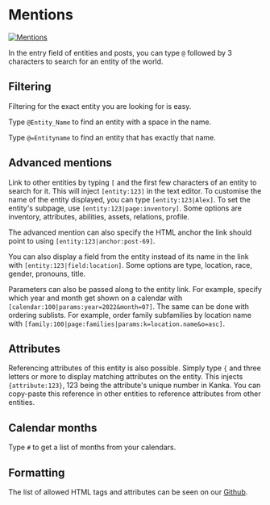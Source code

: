 # Mentions

[![Mentions](https://img.youtube.com/vi/GLVI3XV5PO0/0.jpg)](https://youtu.be/GLVI3XV5PO0)

In the entry field of entities and posts, you can type `@` followed by 3 characters to search for an entity of the world.

## Filtering

Filtering for the exact entity you are looking for is easy.

Type `@Entity_Name` to find an entity with a space in the name.

Type `@=Entityname` to find an entity that has exactly that name.


## Advanced mentions

Link to other entities by typing `[` and the first few characters of an entity to search for it. This will inject `[entity:123]` in the text editor. To customise the name of the entity displayed, you can type `[entity:123|Alex]`. To set the entity's subpage, use `[entity:123|page:inventory]`. Some options are inventory, attributes, abilities, assets, relations, profile.

The advanced mention can also specify the HTML anchor the link should point to using `[entity:123|anchor:post-69]`.

You can also display a field from the entity instead of its name in the link with `[entity:123|field:location]`. Some options are type, location, race, gender, pronouns, title.

Parameters can also be passed along to the entity link. For example, specify which year and month get shown on a calendar with `[calendar:100|params:year=2022&month=07]`. The same can be done with ordering sublists. For example, order family subfamilies by location name with `[family:100|page:families|params:k=location.name&o=asc]`.

## Attributes

Referencing attributes of this entity is also possible. Simply type `{` and three letters or more to display matching attributes on the entity. This injects `{attribute:123}`, 123 being the attribute's unique number in Kanka. You can copy-paste this reference in other entities to reference attributes from other entities.

## Calendar months

Type `#` to get a list of months from your calendars.

## Formatting

The list of allowed HTML tags and attributes can be seen on our [Github](https://github.com/owlchester/kanka/blob/develop/config/purify.php).

